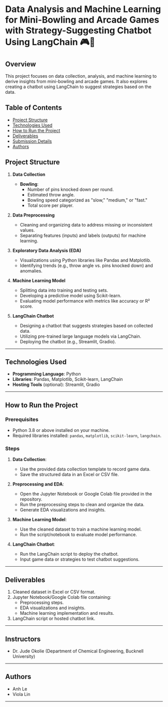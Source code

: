 # Data Analysis and Machine Learning for Mini-Bowling and Arcade Games with Strategy-Suggesting Chatbot Using LangChain 🎮🎳

## Overview
This project focuses on data collection, analysis, and machine learning to derive insights from mini-bowling and arcade games. It also explores creating a chatbot using LangChain to suggest strategies based on the data.

## Table of Contents
- [Project Structure](#project-structure)
- [Technologies Used](#technologies-used)
- [How to Run the Project](#how-to-run-the-project)
- [Deliverables](#deliverables)
- [Submission Details](#submission-details)
- [Authors](#authors)

## Project Structure
1. **Data Collection**
   - **Bowling**:
     - Number of pins knocked down per round.
     - Estimated throw angle.
     - Bowling speed categorized as "slow," "medium," or "fast."
     - Total score per player.

2. **Data Preprocessing**
   - Cleaning and organizing data to address missing or inconsistent values.
   - Separating features (inputs) and labels (outputs) for machine learning.

3. **Exploratory Data Analysis (EDA)**
   - Visualizations using Python libraries like Pandas and Matplotlib.
   - Identifying trends (e.g., throw angle vs. pins knocked down) and anomalies.

4. **Machine Learning Model**
   - Splitting data into training and testing sets.
   - Developing a predictive model using Scikit-learn.
   - Evaluating model performance with metrics like accuracy or R² score.

5. **LangChain Chatbot**
   - Designing a chatbot that suggests strategies based on collected data.
   - Utilizing pre-trained large language models via LangChain.
   - Deploying the chatbot (e.g., Streamlit, Gradio).

---

## Technologies Used
- **Programming Language**: Python
- **Libraries**: Pandas, Matplotlib, Scikit-learn, LangChain
- **Hosting Tools** (optional): Streamlit, Gradio

---

## How to Run the Project
### Prerequisites
- Python 3.8 or above installed on your machine.
- Required libraries installed: `pandas`, `matplotlib`, `scikit-learn`, `langchain`.

### Steps
1. **Data Collection**:
   - Use the provided data collection template to record game data.
   - Save the structured data in an Excel or CSV file.

2. **Preprocessing and EDA**:
   - Open the Jupyter Notebook or Google Colab file provided in the repository.
   - Run the preprocessing steps to clean and organize the data.
   - Generate EDA visualizations and insights.

3. **Machine Learning Model**:
   - Use the cleaned dataset to train a machine learning model.
   - Run the script/notebook to evaluate model performance.

4. **LangChain Chatbot**:
   - Run the LangChain script to deploy the chatbot.
   - Input game data or strategies to test chatbot suggestions.

---

## Deliverables
1. Cleaned dataset in Excel or CSV format.
2. Jupyter Notebook/Google Colab file containing:
   - Preprocessing steps.
   - EDA visualizations and insights.
   - Machine learning implementation and results.
3. LangChain script or hosted chatbot link.

---


## Instructors
- Dr. Jude Okolie (Department of Chemical Engineering, Bucknell University)

---


## Authors
- Anh Le  
- Viola Lin   

---
